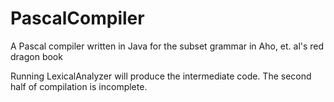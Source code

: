 # PascalCompiler
A Pascal compiler written in Java for the subset grammar in Aho, et. al's red dragon book


Running LexicalAnalyzer will produce the intermediate code.  The second half of compilation is incomplete.
